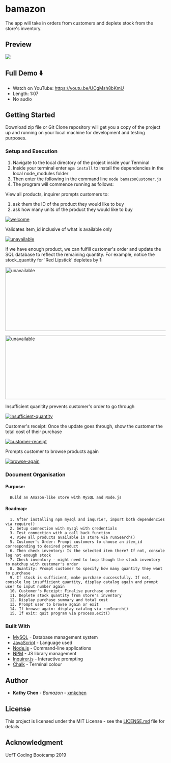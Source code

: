 # bamazon
The app will take in orders from customers and deplete stock from the store's inventory.

## Preview

<a href="http://g.recordit.co/zfgYDTNOmx.gif"><img src="https://media.giphy.com/media/XHdliEvnVjdMF709RO/giphy.gif" border="0"></a>


## Full Demo  ⬇️

* Watch on YouTube: https://youtu.be/UCgMsh8bKmU
* Length: 1:07
* No audio

## Getting Started

Download zip file or Git Clone repository will get you a copy of the project up and running on your local machine for development and testing purposes.

### Setup and Execution

1. Navigate to the local directory of the project inside your Terminal 
2. Inside your terminal enter `npm install` to install the dependencies in the local node_modules folder
3. Then enter the following in the command line `node bamazonCustomer.js`
4. The program will commence running as follows:

View all products, inquirer prompts customers to:
1. ask them the ID of the product they would like to buy
2. ask how many units of the product they would like to buy

<a href="https://imgur.com/bY0mpRC"><img src="https://i.imgur.com/bY0mpRC.png" alt="welcome"></a><br />

Validates item_id inclusive of what is available only

<a href="https://imgur.com/hQaVxVD"><img src="https://i.imgur.com/hQaVxVD.png" alt="unavailable"></a><br />

If we have enough product, we can fulfill customer's order and update the SQL database to reflect the remaining quantity. For example, notice the stock_quantity for 'Red Lipstick' depletes by 1:

<a href="https://imgur.com/mWQj2ng"><img src="https://i.imgur.com/mWQj2ng.png" alt="unavailable" height="200" width="520"></a><br />

<a href="https://imgur.com/loBrW3Y"><img src="https://i.imgur.com/loBrW3Y.png" alt="unavailable" height="200" width="520"></a><br />
  
Insufficient quanitity prevents customer's order to go through

<a href="https://imgur.com/Cw5WcDb"><img src="https://i.imgur.com/Cw5WcDb.png" alt="insufficient-quantity"></a><br />

Customer's receipt: Once the update goes through, show the customer the total cost of their purchase 

<a href="https://imgur.com/FspAkXs"><img src="https://i.imgur.com/FspAkXs.png" alt="customer-receipt"></a><br />

Prompts customer to browse products again

<a href="https://imgur.com/XMffgig"><img src="https://i.imgur.com/XMffgig.png" alt="browse-again"></a><br />


### Document Organisation

#### Purpose: 
      Build an Amazon-like store with MySQL and Node.js
    
#### Roadmap: 
      1. After installing npm mysql and inqurier, import both dependencies via require()
      2. Setup connection with mysql with credentials
      3. Test connection with a call back function
      4. View all products available in store via runSearch()
      5. Customer's Order: Prompt customers to choose an item_id corresponding to desired product
      6. Then check inventory: Is the selected item there? If not, console log not enough stock
      7. Check inventory - might need to loop though the stock inventory to matchup with customer's order
      8. Quantity: Prompt customer to specify how many quantity they want to purchase
      9. If stock is sufficient, make purchase successfully. If not, console log insufficient quantity, display catalog again and prompt user to input number again
      10. Customer's Receipt: Finalise purchase order
      11. Deplete stock quantity from store's inventory 
      12. Display purchase summary and total cost
      13. Prompt user to browse again or exit
      14. If browse again: display catalog via runSearch()
      15. If exit: quit program via process.exit()


### Built With

* [MySQL](https://www.mysql.com/) - Database management system
* [JavaScript](http://www.dropwizard.io/1.0.2/docs/) - Language used
* [Node.js](https://nodejs.org/en/) - Command-line applications
* [NPM](https://www.npmjs.com/) - JS library management
* [Inquirer.js](https://www.npmjs.com/package/inquirer/) - Interactive prompting
* [Chalk](https://www.npmjs.com/package/chalk/) - Terminal colour


## Author

* **Kathy Chen** - *Bamazon* - [xmkchen](https://github.com/xmkchen/)

## License

This project is licensed under the MIT License - see the [LICENSE.md](https://github.com/xmkchen/bamazon/blob/master/LICENSE) file for details

## Acknowledgment

UofT Coding Bootcamp 2019
